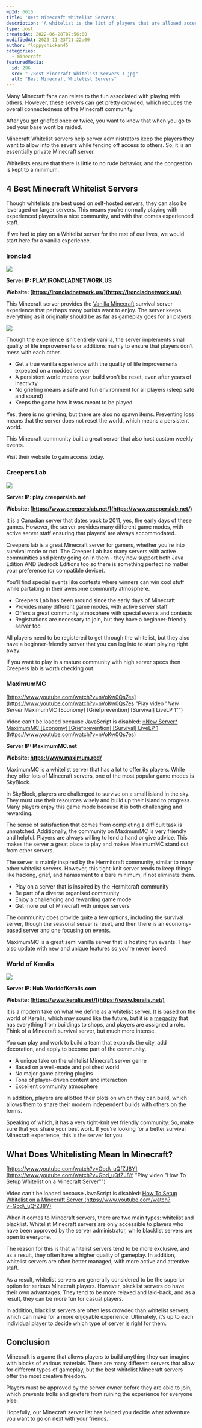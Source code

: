 ```yaml
---
wpId: 6615
title: 'Best Minecraft Whitelist Servers'
description: 'A whitelist is the list of players that are allowed access to your server. If you enable it, only those whose usernames appear on this list will be able to join and play with other users around these Minecraft worlds!'
type: post
createdAt: 2022-06-28T07:56:00
modifiedAt: 2023-11-23T21:22:09
author: floppychicken45
categories:
  - minecraft
featuredMedia:
  id: 296
  src: "./Best-Minecraft-Whitelist-Servers-1.jpg"
  alt: "Best Minecraft Whitelist Servers"
---
```



Many Minecraft fans can relate to the fun associated with playing with others. However, these servers can get pretty crowded, which reduces the overall connectedness of the Minecraft community.

After you get griefed once or twice, you want to know that when you go to bed your base wont be raided.

Minecraft Whitelist servers help server administrators keep the players they want to allow into the severs while fencing off access to others. So, it is an essentially private Minecraft server.

Whitelists ensure that there is little to no rude behavior, and the congestion is kept to a minimum.

## 4 Best Minecraft Whitelist Servers

Though whitelists are best used on self-hosted servers, they can also be leveraged on larger servers. This means you're normally playing with experienced players in a nice community, and with that comes experienced staff.

If we had to play on a Whitelist server for the rest of our lives, we would start here for a vanilla experience.

### Ironclad

![](@assets/images/posts/best-minecraft-whitelist-servers/Best-Minecraft-Whitelist-Servers-Ironclad.jpg)

**Server IP: PLAY.IRONCLADNETWORK.US**

**Website: [https://ironcladnetwork.us/](https://ironcladnetwork.us/)**

This Minecraft server provides the [Vanilla Minecraft](https://www.ghostcap.com/best-minecraft-vanilla-servers/) survival server experience that perhaps many purists want to enjoy. The server keeps everything as it originally should be as far as gameplay goes for all players.

![](@assets/images/posts/best-minecraft-whitelist-servers/Ironclad-1024x576.jpg)

Though the experience isn’t entirely vanilla, the server implements small quality of life improvements or additions mainly to ensure that players don’t mess with each other.

*   Get a true vanilla experience with the quality of life improvements expected on a modded server
*   A persistent world means your build won't be reset, even after years of inactivity
*   No griefing means a safe and fun environment for all players (sleep safe and sound)
*   Keeps the game how it was meant to be played

Yes, there is no grieving, but there are also no spawn items. Preventing loss means that the server does not reset the world, which means a persistent world.

This Minecraft community built a great server that also host custom weekly events.

Visit their website to gain access today.

### Creepers Lab

![](@assets/images/posts/best-minecraft-whitelist-servers/Creepers-lab-Minecraft-Whitelist-Server-1024x576.jpg)

**Server IP: play.creeperslab.net**

**Website: [https://www.creeperslab.net/](https://www.creeperslab.net/)**

It is a Canadian server that dates back to 2011, yes, the early days of these games. However, the server provides many different game modes, with active server staff ensuring that players’ are always accommodated.

Creepers lab is a great Minecraft server for gamers, whether you're into survival mode or not. The Creeper Lab has many servers with active communities and plenty going on in them - they now support both Java Edition AND Bedrock Editions too so there is something perfect no matter your preference (or compatible device).

You'll find special events like contests where winners can win cool stuff while partaking in their awesome community atmosphere.

*   Creepers Lab has been around since the early days of Minecraft
*   Provides many different game modes, with active server staff
*   Offers a great community atmosphere with special events and contests
*   Registrations are necessary to join, but they have a beginner-friendly server too

All players need to be registered to get through the whitelist, but they also have a beginner-friendly server that you can log into to start playing right away.

If you want to play in a mature community with high server specs then Creepers lab is worth checking out.

### MaximumMC

[https://www.youtube.com/watch?v=nVoKw0Qs7es](https://www.youtube.com/watch?v=nVoKw0Qs7es "Play video \"*New Server* MaximumMC [Economy] [Griefprevention] [Survival] LiveLP 1\"")

Video can't be loaded because JavaScript is disabled: [\*New Server\* MaximumMC \[Economy\] \[Griefprevention\] \[Survival\] LiveLP 1 (https://www.youtube.com/watch?v=nVoKw0Qs7es)](https://www.youtube.com/watch?v=nVoKw0Qs7es "*New Server* MaximumMC [Economy] [Griefprevention] [Survival] LiveLP 1")

**Server IP: MaximumMC.net**

**Website: https://www.maximum.red/**

MaximumMC is a whitelist server that has a lot to offer its players. While they offer lots of Minecraft servers, one of the most popular game modes is SkyBlock.

In SkyBlock, players are challenged to survive on a small island in the sky. They must use their resources wisely and build up their island to progress. Many players enjoy this game mode because it is both challenging and rewarding.

The sense of satisfaction that comes from completing a difficult task is unmatched. Additionally, the community on MaximumMC is very friendly and helpful. Players are always willing to lend a hand or give advice. This makes the server a great place to play and makes MaximumMC stand out from other servers.

The server is mainly inspired by the Hermitcraft community, similar to many other whitelist servers. However, this tight-knit server tends to keep things like hacking, grief, and harassment to a bare minimum, if not eliminate them.

*   Play on a server that is inspired by the Hermitcraft community
*   Be part of a diverse organised community
*   Enjoy a challenging and rewarding game mode
*   Get more out of Minecraft with unique servers

The community does provide quite a few options, including the survival server, though the seasonal server is reset, and then there is an economy-based server and one focusing on events.

MaximumMC is a great semi vanilla server that is hosting fun events. They also update with new and unique features so you're never bored.

### World of Keralis

![](@assets/images/posts/best-minecraft-whitelist-servers/World-of-Keralis-Minecraft-Whitelist-Server-1024x576.jpg)

**Server IP: Hub.WorldofKeralis.com**

**Website: [https://www.keralis.net/](https://www.keralis.net/)**

It is a modern take on what we define as a whitelist server. It is based on the world of Keralis, which may sound like the future, but it is a [megacity](https://www.ghostcap.com/best-minecraft-city-servers/) that has everything from buildings to shops, and players are assigned a role. Think of a Minecraft survival server, but much more intense.

You can play and work to build a team that expands the city, add decoration, and apply to become part of the community.

*   A unique take on the whitelist Minecraft server genre
*   Based on a well-made and polished world
*   No major game altering plugins
*   Tons of player-driven content and interaction
*   Excellent community atmosphere

In addition, players are allotted their plots on which they can build, which allows them to share their modern independent builds with others on the forms.

Speaking of which, it has a very tight-knit yet friendly community. So, make sure that you share your best work. If you're looking for a better survival Minecraft experience, this is the server for you.

## What Does Whitelisting Mean In Minecraft?

[https://www.youtube.com/watch?v=Gbd\_uQfZJ8Y](https://www.youtube.com/watch?v=Gbd_uQfZJ8Y "Play video \"How To Setup Whitelist on a Minecraft Server\"")

Video can't be loaded because JavaScript is disabled: [How To Setup Whitelist on a Minecraft Server (https://www.youtube.com/watch?v=Gbd\_uQfZJ8Y)](https://www.youtube.com/watch?v=Gbd_uQfZJ8Y "How To Setup Whitelist on a Minecraft Server")

When it comes to Minecraft servers, there are two main types: whitelist and blacklist. Whitelist Minecraft servers are only accessible to players who have been approved by the server administrator, while blacklist servers are open to everyone.

The reason for this is that whitelist servers tend to be more exclusive, and as a result, they often have a higher quality of gameplay. In addition, whitelist servers are often better managed, with more active and attentive staff.

As a result, whitelist servers are generally considered to be the superior option for serious Minecraft players. However, blacklist servers do have their own advantages. They tend to be more relaxed and laid-back, and as a result, they can be more fun for casual players.

In addition, blacklist servers are often less crowded than whitelist servers, which can make for a more enjoyable experience. Ultimately, it’s up to each individual player to decide which type of server is right for them.

## Conclusion

Minecraft is a game that allows players to build anything they can imagine with blocks of various materials. There are many different servers that allow for different types of gameplay, but the best whitelist Minecraft servers offer the most creative freedom.

Players must be approved by the server owner before they are able to join, which prevents trolls and griefers from ruining the experience for everyone else.

Hopefully, our Minecraft server list has helped you decide what adventure you want to go on next with your friends.